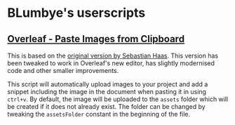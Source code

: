 # BLumbye's userscripts
## [Overleaf - Paste Images from Clipboard](https://github.com/BLumbye/overleaf-userscripts/raw/main/Overleaf-PasteImagesFromClipboard.user.js)
This is based on the [original version by Sebastian Haas](https://github.com/cmprmsd/Overleaf-Image-Helper). This version has been tweaked to work in Overleaf's new editor, has slightly modernised code and other smaller improvements.

This script will automatically upload images to your project and add a snippet including the image in the document when pasting it in using `ctrl+v`. By default, the image will be uploaded to the `assets` folder which will be created if it does not already exist. The folder can be changed by tweaking the `assetsFolder` constant in the beginning of the file.